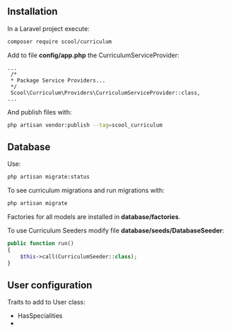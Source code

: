 ## Installation ##

In a Laravel project execute: 

```bash
composer require scool/curriculum
```

Add to file **config/app.php** the CurriculumServiceProvider:

```
...
 /*
 * Package Service Providers...
 */
 Scool\Curriculum\Providers\CurriculumServiceProvider::class,
... 
```

And publish files with:

```bash
php artisan vendor:publish --tag=scool_curriculum
```

## Database ##

Use:

```bash
php artisan migrate:status
```

To see curriculum migrations and run migrations with:

```bash
php artisan migrate
```

Factories for all models are installed in **database/factories**.

To use Curriculum Seeders modify file **database/seeds/DatabaseSeeder**:

```php
public function run()
{
    $this->call(CurriculumSeeder::class);
}
```

## User configuration ##

Traits to add to User class:

- HasSpecialities
- 